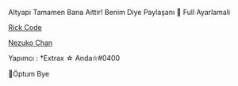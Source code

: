Altyapı Tamamen Bana Aittir! Benim Diye Paylaşanı 🥰 Full Ayarlamali

[Rick Code](https://discord.gg/ARfNBj84Mb)

[Nezuko Chan](https://discord.com/oauth2/authorize?client_id=856080869790056448&scope=bot+applications.commands&permissions=8)

Yapımcı : †Extrax ☆ Anda⛦#0400

🥰Öptum Bye
